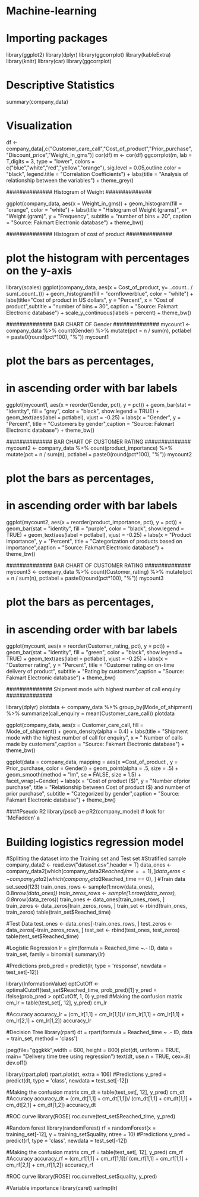# Machine-learning
# Importing packages
library(ggplot2)
library(dplyr)
library(ggcorrplot)
library(kableExtra)
library(knitr)
library(car)
library(ggcorrplot)

# Descriptive Statistics
summary(company_data)


# Visualization
df <- company_data[,c("Customer_care_call","Cost_of_product","Prior_purchase","Discount_price","Weight_in_gms")]
cor(df)
m <- cor(df)
ggcorrplot(m, lab = T,digits = 3, type = "lower", colors = c("blue","white","red","yellow","orange"),
           sig.level = 0.05,outline.color = "black",
           legend.title = "Correlation Coefficients") +
  labs(title = "Analysis of relationship between the variables") +
  theme_grey()

##############    Histogram of Weight   ##############

ggplot(company_data, aes(x = Weight_in_gms)) +
  geom_histogram(fill = "orange",
                 color = "white") +
  labs(title = "Histogram of Weight (grams)", x= "Weight (gram)", y = "Frequency",
       subtitle = "number of bins = 20", caption = "Source: Fakmart Electronic database") + theme_bw()

##############    Histogram of cost of product   ##############

# plot the histogram with percentages on the y-axis
library(scales)
ggplot(company_data,
       aes(x = Cost_of_product,
           y= ..count.. / sum(..count..))) +
  geom_histogram(fill = "cornflowerblue",
                 color = "white") +
  labs(title="Cost of product in US dollars",
       y = "Percent",
       x = "Cost of product",subtitle = "number of bins = 30", 
       caption = "Source: Fakmart Electronic database") +
  scale_y_continuous(labels = percent) + theme_bw()


##############    BAR CHART OF Gender   ##############
mycount1 <- company_data %>%
  count(Gender) %>%
  mutate(pct = n / sum(n),
         pctlabel = paste0(round(pct*100), "%"))
mycount1
# plot the bars as percentages,
# in ascending order with bar labels
ggplot(mycount1,
       aes(x = reorder(Gender, pct),
           y = pct)) +
  geom_bar(stat = "identity",
           fill = "grey",
           color = "black", show.legend = TRUE) +
  geom_text(aes(label = pctlabel),
            vjust = -0.25) +
  labs(x = "Gender",
       y = "Percent",
       title = "Customers by gender",caption = "Source: Fakmart Electronic database") + theme_bw()




##############    BAR CHART OF CUSTOMER RATING   ##############
mycount2 <- company_data %>%
  count(product_importance) %>%
  mutate(pct = n / sum(n),
         pctlabel = paste0(round(pct*100), "%"))
mycount2
# plot the bars as percentages,
# in ascending order with bar labels
ggplot(mycount2,
       aes(x = reorder(product_importance, pct),
           y = pct)) +
  geom_bar(stat = "identity",
           fill = "purple",
           color = "black", show.legend = TRUE) +
  geom_text(aes(label = pctlabel),
            vjust = -0.25) +
  labs(x = "Product importance",
       y = "Percent",
       title = "Categorization of products based on importance",caption = "Source: Fakmart Electronic database") + theme_bw()



##############    BAR CHART OF CUSTOMER RATING   ##############
mycount3 <- company_data %>%
  count(Customer_rating) %>%
  mutate(pct = n / sum(n),
         pctlabel = paste0(round(pct*100), "%"))
mycount3
# plot the bars as percentages,
# in ascending order with bar labels
ggplot(mycount,
       aes(x = reorder(Customer_rating, pct),
           y = pct)) +
  geom_bar(stat = "identity",
           fill = "green",
           color = "black", show.legend = TRUE) +
  geom_text(aes(label = pctlabel),
            vjust = -0.25) +
  labs(x = "Customer rating",
       y = "Percent",
       title = "Customer rating on on-time delivery of product",
       subtitle = "Rating by customers",caption = "Source: Fakmart Electronic database") + theme_bw()


##############    Shipment mode with highest number of call enquiry   ##############

library(dplyr)
plotdata <- company_data %>%
  group_by(Mode_of_shipment) %>%
  summarize(call_enquiry = mean(Customer_care_call))
plotdata

ggplot(company_data,
       aes(x = Customer_care_call,
           fill = Mode_of_shipment)) +
  geom_density(alpha = 0.4) +
  labs(title = "Shipment mode with the highest number of call for enquiry",
       x = " Number of calls made by customers",caption = "Source: Fakmart Electronic database") + theme_bw()


ggplot(data = company_data, mapping = aes(x =Cost_of_product , y = Prior_purchase, color = Gender)) +
  geom_point(alpha = .5, size = .5) +
  geom_smooth(method = "lm", se = FALSE, size = 1.5) +
  facet_wrap(~Gender) +
  labs(x = "Cost of product ($)",
       y = "Number ofprior purchase",
       title = "Relationship between Cost of product ($) and number of prior purchase",
       subtitle = "Categorized by gender",caption = "Source: Fakmart Electronic database") +
  theme_bw()



####Pseudo R2
library(pscl)
a<-pR2(company_model)  # look for 'McFadden'
a

# Building logistics regression model

#Splitting the dataset into the Training set and Test set
#Stratified sample
company_data2 <- read.csv("dataset.csv",header = T)
data_ones <- company_data2[which(company_data2$Reached_time == 1), ]
data_zeros <- company_data2[which(company_data2$Reached_time == 0), ]
#Train data
set.seed(123)
train_ones_rows <- sample(1:nrow(data_ones), 0.8*nrow(data_ones))
train_zeros_rows <- sample(1:nrow(data_zeros), 0.8*nrow(data_zeros))
train_ones <- data_ones[train_ones_rows, ]  
train_zeros <- data_zeros[train_zeros_rows, ]
train_set <- rbind(train_ones, train_zeros)
table(train_set$Reached_time)

#Test Data
test_ones <- data_ones[-train_ones_rows, ]
test_zeros <- data_zeros[-train_zeros_rows, ]
test_set <- rbind(test_ones, test_zeros)
table(test_set$Reached_time)

#Logistic Regression
lr = glm(formula = Reached_time ~.- ID,
         data = train_set,
         family = binomial)
summary(lr)

#Predictions
prob_pred = predict(lr, 
                    type = 'response', 
                    newdata = test_set[-12])

library(InformationValue)
optCutOff <- optimalCutoff(test_set$Reached_time, prob_pred)[1]
y_pred = ifelse(prob_pred > optCutOff, 1, 0)
y_pred
#Making the confusion matrix
cm_lr = table(test_set[, 12], y_pred)
cm_lr

#Accuracy
accuracy_lr = (cm_lr[1,1] + cm_lr[1,1])/
  (cm_lr[1,1] + cm_lr[1,1] + cm_lr[2,1] + cm_lr[1,2])
accuracy_lr



#Decision Tree
library(rpart)
dt = rpart(formula = Reached_time ~ .- ID,
           data = train_set,
           method = 'class')

jpeg(file="gggkkk",width = 600, height = 800)
plot(dt, uniform = TRUE, main= "Delivery time tree using regression")
text(dt, use.n = TRUE, cex=.8)
dev.off()

library(rpart.plot)
rpart.plot(dt, extra = 106)
#Predictions
y_pred = predict(dt, 
                 type = 'class', 
                 newdata = test_set[-12])


#Making the confusion matrix
cm_dt = table(test_set[, 12], y_pred)
cm_dt
#Accuracy
accuracy_dt = (cm_dt[1,1] + cm_dt[1,1])/
  (cm_dt[1,1] + cm_dt[1,1] + cm_dt[2,1] + cm_dt[1,2])
accuracy_dt


#ROC curve
library(ROSE)
roc.curve(test_set$Reached_time, y_pred)


#Random forest
library(randomForest)
rf = randomForest(x = training_set[-12],
                  y = training_set$quality,
                  ntree = 10)
#Predictions
y_pred = predict(rf, 
                 type = 'class', 
                 newdata = test_set[-12])

#Making the confusion matrix
cm_rf = table(test_set[, 12], y_pred)
cm_rf
#Accuracy
accuracy_rf = (cm_rf[1,1] + cm_rf[1,1])/
  (cm_rf[1,1] + cm_rf[1,1] + cm_rf[2,1] + cm_rf[1,2])
accuracy_rf

#ROC curve
library(ROSE)
roc.curve(test_set$quality, y_pred)


#Variable importance
library(caret)
varImp(lr)
